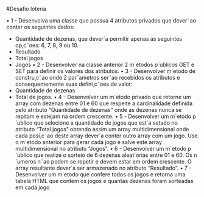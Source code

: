 #Desafio loteria

• 1 - Desenvolva uma classe que possua 4 atributos privados que dever˜ao conter os
seguintes dados:
- Quantidade de dezenas, que dever´a permitir apenas as seguintes op¸c˜oes: 6, 7, 8,
9 ou 10.
- Resultado
- Total jogos
- Jogos
• 2 - Desenvolver na classe anterior 2 m´etodos p´ublicos GET e SET para definir os
valores dos atributos.
• 3 - Desenvolver m´etodo de constru¸c˜ao onde 2 parˆametros ser˜ao recebidos os atributos
e consequentemente suas defini¸c˜oes de valor:
- Quantidade de dezenas
- Total de jogos.
• 4 - Desenvolver um m´etodo privado que retorne um array com dezenas entre 01 e 60
que respeite a cardinalidade definida pelo atributo “Quantidade de dezenas” onde as
dezenas nunca se repitam e estejam na ordem crescente.
• 5 - Desenvolver um m´etodo p´ublico que selecione a quantidade de jogos que est´a
setado no atributo “Total jogos” obtendo assim um array multidimensional onde cada
posi¸c˜ao deste array dever´a conter outro array com um jogo. Use o m´etodo anterior
para gerar cada jogo e salve este array multidimensional no atributo “Jogos”.
• 6 - Desenvolver um m´etodo p´ublico que realize o sorteio de 6 dezenas aleat´orias entre
01 e 60. Os n´umeros n˜ao podem se repetir e devem estar em ordem crescente. O
array resultante dever´a ser armazenado no atributo “Resultado”.
• 7 - Desenvolver um m´etodo que confere todos os jogos e retorna uma tabela HTML
que contem os jogos e quantas dezenas foram sorteadas em cada jogo
